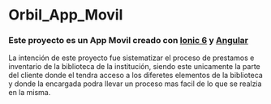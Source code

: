 # Orbil_App_Movil
### Este proyecto es un App Movil creado con [Ionic 6](https://ionicframework.com/docs/v6/) y [Angular](https://angular.io/)

  La intención de este proyecto fue sistematizar el proceso de prestamos e inventario de la biblioteca de la institución, 
  siendo este unicamente la parte del cliente donde el tendra acceso a los diferetes elementos de la biblioteca y donde
  la encargada podra llevar un proceso mas facil de lo que se realzia  en la misma.
